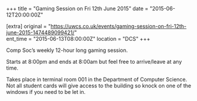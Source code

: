 +++
title = "Gaming Session on Fri 12th June 2015"
date = "2015-06-12T20:00:00Z"

[extra]
original = "https://uwcs.co.uk/events/gaming-session-on-fri-12th-june-2015-1474489099421/"    
ent_time = "2015-06-13T08:00:00Z"
location = "DCS"
+++

Comp Soc’s weekly 12-hour long gaming session.

Starts at 8:00pm and ends at 8:00am but feel free to arrive/leave at any time.

Takes place in terminal room 001 in the Department of Computer Science. Not all student cards will give access to the building so knock on one of the windows if you need to be let in.

